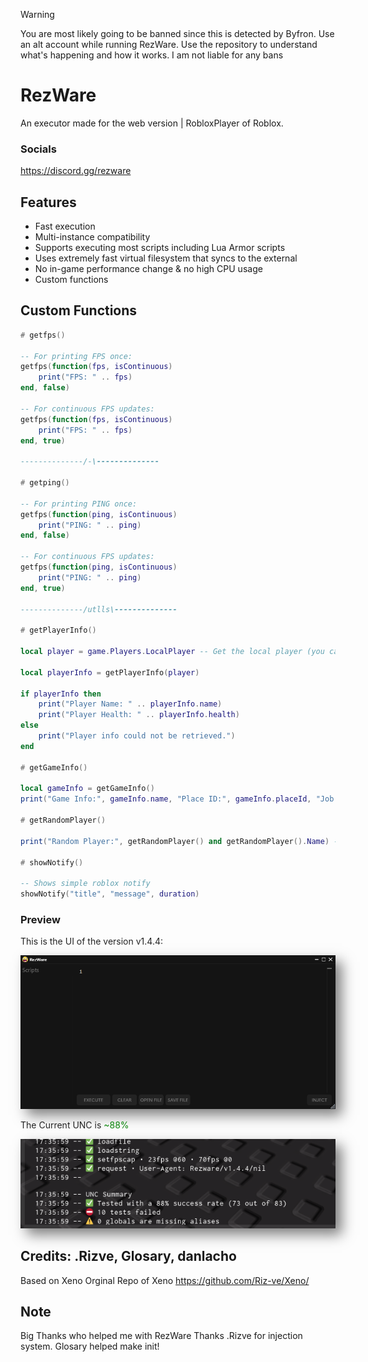 > [!WARNING]
> You are most likely going to be banned since this is detected by Byfron. Use an alt account while running RezWare. Use the repository to understand what's happening and how it works.
> I am not liable for any bans


# RezWare
An executor made for the web version | RobloxPlayer of Roblox.

### Socials
https://discord.gg/rezware

## Features
- Fast execution
- Multi-instance compatibility
- Supports executing most scripts including Lua Armor scripts
- Uses extremely fast virtual filesystem that syncs to the external
- No in-game performance change & no high CPU usage
- Custom functions

## Custom Functions

```lua
# getfps()

-- For printing FPS once:
getfps(function(fps, isContinuous)
    print("FPS: " .. fps)
end, false)

-- For continuous FPS updates:
getfps(function(fps, isContinuous)
    print("FPS: " .. fps)  
end, true)

--------------/-\--------------

# getping()

-- For printing PING once:
getfps(function(ping, isContinuous)
    print("PING: " .. ping)
end, false)

-- For continuous FPS updates:
getfps(function(ping, isContinuous)
    print("PING: " .. ping)  
end, true)

--------------/utlls\--------------

# getPlayerInfo()

local player = game.Players.LocalPlayer -- Get the local player (you can change this to any player)

local playerInfo = getPlayerInfo(player)

if playerInfo then
    print("Player Name: " .. playerInfo.name)
    print("Player Health: " .. playerInfo.health)
else
    print("Player info could not be retrieved.")
end

# getGameInfo()

local gameInfo = getGameInfo()
print("Game Info:", gameInfo.name, "Place ID:", gameInfo.placeId, "Job ID:", gameInfo.jobId, "Players:", gameInfo.players)

# getRandomPlayer()

print("Random Player:", getRandomPlayer() and getRandomPlayer().Name) -- (DisplayName or Name)

# showNotify()

-- Shows simple roblox notify
showNotify("title", "message", duration)

```

### Preview

<p>This is the UI of the version v1.4.4:</p>
<img src="UI.png" alt="Preview" width="600" style="box-shadow: 10px 10px 20px rgba(0, 0, 0, 0.5), -10px -10px 20px rgba(255, 255, 255, 0.3);" />
<p>The Current UNC is <span style="color: green;">~88%</span></p>
<img src="UNC.png" alt="Preview" width="600" style="box-shadow: 10px 10px 20px rgba(0, 0, 0, 0.5), -10px -10px 20px rgba(255, 255, 255, 0.3);" />

## Credits: .Rizve, Glosary, danlacho

Based on Xeno Orginal Repo of Xeno https://github.com/Riz-ve/Xeno/

## Note
Big Thanks who helped me with RezWare Thanks .Rizve for injection system. Glosary helped make init!
